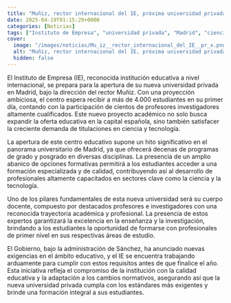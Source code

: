 ```yaml
---
title: "Muñiz, rector internacional del IE, próxima universidad privada de Madrid - 'Habrá titulaciones nuevas en ciencia y tecnología'"
date: 2025-04-19T01:15:29+0000
categories: [Noticias]
tags: ["Instituto de Empresa", "universidad privada", "Madrid", "ciencia", "tecnología", "formación especializada", "profesionales altamente capacitados."]
cover:
  image: "/images/noticias/Mu_iz__rector_internacional_del_IE__pr_x.png"
  alt: "Muñiz, rector internacional del IE, próxima universidad privada de Madrid - 'Habrá titulaciones nuevas en ciencia y tecnología'"
  hidden: false
---
```


El Instituto de Empresa (IE), reconocida institución educativa a nivel internacional, se prepara para la apertura de su nueva universidad privada en Madrid, bajo la dirección del rector Muñiz. Con una proyección ambiciosa, el centro espera recibir a más de 4.000 estudiantes en su primer día, contando con la participación de cientos de profesores investigadores altamente cualificados. Este nuevo proyecto académico no solo busca expandir la oferta educativa en la capital española, sino también satisfacer la creciente demanda de titulaciones en ciencia y tecnología.

La apertura de este centro educativo supone un hito significativo en el panorama universitario de Madrid, ya que ofrecerá decenas de programas de grado y posgrado en diversas disciplinas. La presencia de un amplio abanico de opciones formativas permitirá a los estudiantes acceder a una formación especializada y de calidad, contribuyendo así al desarrollo de profesionales altamente capacitados en sectores clave como la ciencia y la tecnología.

Uno de los pilares fundamentales de esta nueva universidad será su cuerpo docente, compuesto por destacados profesores e investigadores con una reconocida trayectoria académica y profesional. La presencia de estos expertos garantizará la excelencia en la enseñanza y la investigación, brindando a los estudiantes la oportunidad de formarse con profesionales de primer nivel en sus respectivas áreas de estudio.

El Gobierno, bajo la administración de Sánchez, ha anunciado nuevas exigencias en el ámbito educativo, y el IE se encuentra trabajando arduamente para cumplir con estos requisitos antes de que finalice el año. Esta iniciativa refleja el compromiso de la institución con la calidad educativa y la adaptación a los cambios normativos, asegurando así que la nueva universidad privada cumpla con los estándares más exigentes y brinde una formación integral a sus estudiantes.
